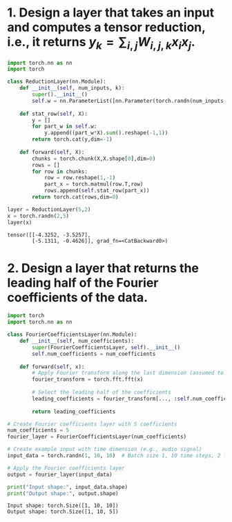 # 1. Design a layer that takes an input and computes a tensor reduction, i.e., it returns $y_k=\sum_{i,j}W_{i,j,k}x_ix_j$.


```python
import torch.nn as nn
import torch

class ReductionLayer(nn.Module):
    def __init__(self, num_inputs, k):
        super().__init__()
        self.w = nn.ParameterList([nn.Parameter(torch.randn(num_inputs, num_inputs)) for i in range(k)])
        
    def stat_row(self, X):
        y = []
        for part_w in self.w:
            y.append((part_w*X).sum().reshape(-1,1))
        return torch.cat(y,dim=-1)
        
    def forward(self, X):
        chunks = torch.chunk(X,X.shape[0],dim=0)
        rows = []
        for row in chunks:
            row = row.reshape(1,-1)
            part_x = torch.matmul(row.T,row)
            rows.append(self.stat_row(part_x))
        return torch.cat(rows,dim=0)
```


```python
layer = ReductionLayer(5,2)
x = torch.randn(2,5)
layer(x)
```




    tensor([[-4.3252, -3.5257],
            [-5.1311, -0.4626]], grad_fn=<CatBackward0>)



# 2. Design a layer that returns the leading half of the Fourier coefficients of the data.


```python
import torch
import torch.nn as nn

class FourierCoefficientsLayer(nn.Module):
    def __init__(self, num_coefficients):
        super(FourierCoefficientsLayer, self).__init__()
        self.num_coefficients = num_coefficients
    
    def forward(self, x):
        # Apply Fourier transform along the last dimension (assumed to be time dimension)
        fourier_transform = torch.fft.fft(x)
        
        # Select the leading half of the coefficients
        leading_coefficients = fourier_transform[..., :self.num_coefficients]
        
        return leading_coefficients

# Create Fourier coefficients layer with 5 coefficients
num_coefficients = 5
fourier_layer = FourierCoefficientsLayer(num_coefficients)

# Create example input with time dimension (e.g., audio signal)
input_data = torch.randn(1, 10, 10)  # Batch size 1, 10 time steps, 2 features

# Apply the Fourier coefficients layer
output = fourier_layer(input_data)

print("Input shape:", input_data.shape)
print("Output shape:", output.shape)

```

    Input shape: torch.Size([1, 10, 10])
    Output shape: torch.Size([1, 10, 5])

